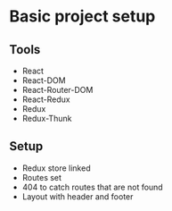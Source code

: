 # Basic project setup

## Tools

- React
- React-DOM
- React-Router-DOM
- React-Redux
- Redux
- Redux-Thunk

## Setup

- Redux store linked
- Routes set
- 404 to catch routes that are not found
- Layout with header and footer
